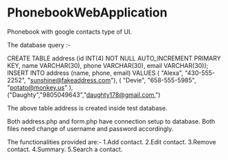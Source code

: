# PhonebookWebApplication
Phonebook with google contacts type of UI.

The database query :-

CREATE TABLE address (id INT(4) NOT NULL AUTO_INCREMENT PRIMARY KEY, name VARCHAR(30), phone VARCHAR(30), email VARCHAR(30));
INSERT INTO address (name, phone, email) VALUES ( "Alexa", "430-555-2252", "sunshine@fakeaddress.com"), ( "Devie", "658-555-5985", "potato@monkey.us" ),
("Daughty","9805049643","daughty178@gmail.com,")

The above table address is created inside test database.

Both address.php and form.php have connection setup to database.
Both files need change of username and password accordingly.

The functionalities provided are:-
1.Add contact.
2.Edit contact.
3.Remove contact.
4.Summary.
5.Search a contact.



